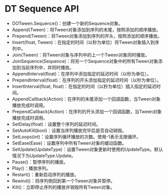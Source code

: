 # DT Sequence API

* DOTween.Sequence()：创建一个新的Sequence对象。
* Append(Tween)：将Tween对象添加到序列的末尾，按照添加的顺序播放。
* Prepend(Tween)：将Tween对象添加到序列的开头，按照添加的顺序播放。
* Insert(float, Tween)：在指定的时间（以秒为单位）将Tween对象插入到序列中。
* Join(Tween)：将Tween对象与序列中的上一个Tween对象同时播放。
* JoinSequence(Sequence)：将另一个Sequence对象中的所有Tween对象添加到当前序列中，并同时播放。
* AppendInterval(float)：在序列中添加指定的延迟时间（以秒为单位）。
* PrependInterval(float)：在序列的开头添加指定的延迟时间（以秒为单位）。
* InsertInterval(float, float)：在指定的时间（以秒为单位）插入指定的延迟时间。
* AppendCallback(Action)：在序列的末尾添加一个回调函数，当Tween对象播放完成时调用。
* PrependCallback(Action)：在序列的开头添加一个回调函数，当Tween对象播放完成时调用。
* SetDelay(float)：设置整个序列的延迟时间。
* SetAutoKill(bool)：设置当序列播放完毕后是否自动销毁。
* SetLoops(int)：设置序列循环播放的次数。使用-1表示无限循环。
* SetEase(Ease)：设置序列中所有Tween对象的缓动函数。
* SetUpdate(UpdateType)：设置Tween对象更新时使用的UpdateType。默认情况下为UpdateType.Update。
* Pause()：暂停序列的播放。
* Play()：播放序列。
* Restart()：重新启动序列的播放。
* Rewind()：将序列倒回到第一个Tween对象并暂停。
* Kill()：立即停止序列的播放并销毁所有Tween对象。